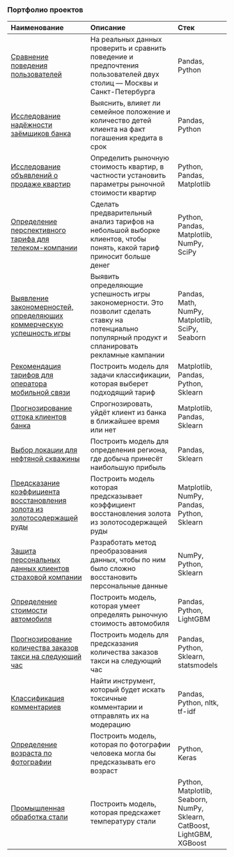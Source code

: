 ### Портфолио проектов
|Наименование| Описание| Стек|
|:-|:--|:---|
|[Сравнение поведения пользователей](https://github.com/mlmifinik/Yandex_practicum/tree/main/User%20behavior%20research)|На реальных данных проверить и сравнить поведение и предпочтения пользователей двух столиц — Москвы и Санкт-Петербурга|Pandas, Python|
|[Исследование надёжности заёмщиков банка](https://github.com/mlmifinik/Yandex_practicum/tree/main/Reliability%20research)|Выяснить, влияет ли семейное положение и количество детей клиента на факт погашения кредита в срок|Pandas, Python|
|[Исследование объявлений о продаже квартир](https://github.com/mlmifinik/Yandex_practicum/tree/main/Realty%20research)|Определить рыночную стоимость квартир, в частности установить параметры рыночной стоимости квартир|Python, Pandas, Matplotlib|
|[Определение перспективного тарифа для телеком-компании](https://github.com/mlmifinik/Yandex_practicum/tree/main/Tariff%20definition)|Сделать предварительный анализ тарифов на небольшой выборке клиентов, чтобы понять, какой тариф приносит больше денег|Python, Pandas, Matplotlib, NumPy, SciPy|
|[Выявление закономерностей, определяющих коммерческую успешность игры](https://github.com/mlmifinik/Yandex_practicum/tree/main/Research%20patterns)|Выявить определяющие успешность игры закономерности. Это позволит сделать ставку на потенциально популярный продукт и спланировать рекламные кампании|Pandas, Math, NumPy, Matplotlib, SciPy, Seaborn|
|[Рекомендация тарифов для оператора мобильной связи](https://github.com/mlmifinik/Yandex_practicum/tree/main/Recommendation%20of%20tariffs)|Построить модель для задачи классификации, которая выберет подходящий тариф|Matplotlib, Pandas, Python, Sklearn|
|[Прогнозирование оттока клиентов банка](https://github.com/mlmifinik/Yandex_practicum/tree/main/Forecasting%20customer%20churn)|Спрогнозировать, уйдёт клиент из банка в ближайшее время или нет|Matplotlib, Pandas, Sklearn|
|[Выбор локации для нефтяной скважины](https://github.com/mlmifinik/Yandex_practicum/tree/main/Location%20selection)|Построить модель для определения региона, где добыча принесёт наибольшую прибыль|Pandas, Sklearn|
|[Предсказание коэффициента восстановления золота из золотосодержащей руды](https://github.com/mlmifinik/Yandex_practicum/tree/main/Prediction%20of%20the%20coefficient)|Построить модель которая предсказывает коэффициент восстановления золота из золотосодержащей руды|Matplotlib, NumPy, Pandas, Python, Sklearn|
|[Защита персональных данных клиентов страховой компании](https://github.com/mlmifinik/Yandex_practicum/tree/main/Data%20protection)|Разработать метод преобразования данных, чтобы по ним было сложно восстановить персональные данные|NumPy, Python, Sklearn|
|[Определение стоимости автомобиля](https://github.com/mlmifinik/Yandex_practicum/tree/main/Determining%20the%20cost)|Построить модель, которая умеет определять рыночную стоимость автомобиля|Pandas, Python, LightGBM|
|[Прогнозирование количества заказов такси на следующий час](https://github.com/mlmifinik/Yandex_practicum/tree/main/Forecasting%20orders)|Построить модель для предсказания количества заказов такси на следующий час|Pandas, Python, Sklearn, statsmodels|
|[Классификация комментариев](https://github.com/mlmifinik/Yandex_practicum/tree/main/Classification%20of%20comments)|Найти инструмент, который будет искать токсичные комментарии и отправлять их на модерацию|Pandas, Python, nltk, tf-idf|
|[Определение возраста по фотографии](https://github.com/mlmifinik/Yandex_practicum/tree/main/Age%20determination)|Построить модель, которая по фотографии человека могла бы предсказывать его возраст|Python, Keras|
|[Промышленная обработка стали](https://github.com/mlmifinik/Yandex_practicum/tree/main/Temperature%20prediction)|Построить модель, которая предскажет температуру стали|Python, Matplotlib, Seaborn, NumPy, Sklearn, CatBoost, LightGBM, XGBoost|
